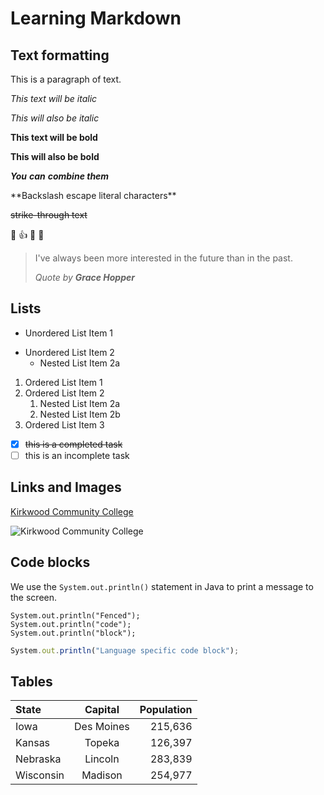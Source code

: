 # Learning Markdown

## Text formatting

This is a paragraph of text.

*This text will be italic*

_This will also be italic_

**This text will be bold**

__This will also be bold__

***You*** ___can___ _**combine them**_

\*\*Backslash escape literal characters\*\*

~~strike-through text~~

:cowboy_hat_face: :thumbsup: :tada: :rocket:

>I've always been more interested in the future than in the past.
>
>*Quote by **Grace Hopper***

## Lists

* Unordered List Item 1
- Unordered List Item 2
  * Nested List Item 2a

1. Ordered List Item 1
2. Ordered List Item 2
    1. Nested List Item 2a
    1. Nested List Item 2b
3. Ordered List Item 3

- [x] ~~this is a completed task~~
- [ ] this is an incomplete task

## Links and Images

[Kirkwood Community College](http://www.kirkwood.edu)

![Kirkwood Community College](https://www.kirkwood.edu/images/cehomepage/ceheader_kirkwood.png)

## Code blocks

We use the `System.out.println()` statement in Java to print a message to the screen.
```
System.out.println("Fenced");
System.out.println("code");
System.out.println("block");
```
```javascript
System.out.println("Language specific code block");
```
## Tables

| State | Capital | Population |
|:------|:-------:|-----------:|
| Iowa | Des Moines | 215,636 |
| Kansas | Topeka | 126,397 |
| Nebraska | Lincoln | 283,839 |
| Wisconsin | Madison | 254,977 |